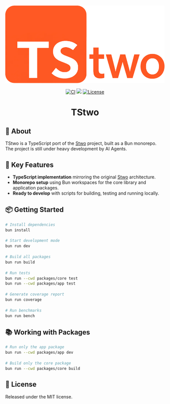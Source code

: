 <div align="center">

![TStwo](./public/images/tstwo.png)

<a href="https://github.com/teddyjfpender/tstwo/actions/workflows/ci.yml"><img alt="CI" src="https://img.shields.io/github/actions/workflow/status/teddyjfpender/tstwo/ci.yml?style=for-the-badge" height="30"></a>
<a href="https://codecov.io/gh/teddyjfpender/tstwo"><img src="https://img.shields.io/codecov/c/github/teddyjfpender/tstwo?style=for-the-badge&logo=codecov" height="30"/></a>
<a href="https://opensource.org/licenses/MIT"><img src="https://img.shields.io/badge/License-MIT-brightgreen.svg?style=for-the-badge" alt="License" height="30"></a>
</div>

<div align="center">
  <h1>TStwo</h1>
</div>

## 🌟 About

TStwo is a TypeScript port of the [Stwo](https://github.com/starkware-libs/stwo) project, built as a Bun monorepo. The project is still under heavy development by AI Agents.

## 🚀 Key Features

- **TypeScript implementation** mirroring the original [Stwo](https://github.com/starkware-libs/stwo) architecture.
- **Monorepo setup** using Bun workspaces for the core library and application packages.
- **Ready to develop** with scripts for building, testing and running locally.

## 📦 Getting Started

```bash
# Install dependencies
bun install

# Start development mode
bun run dev

# Build all packages
bun run build

# Run tests
bun run --cwd packages/core test
bun run --cwd packages/app test

# Generate coverage report
bun run coverage

# Run benchmarks
bun run bench
```

## 📚 Working with Packages

```bash
# Run only the app package
bun run --cwd packages/app dev

# Build only the core package
bun run --cwd packages/core build
```

## 📜 License

Released under the MIT license.
